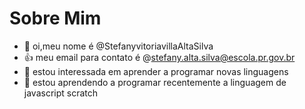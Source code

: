# Sobre Mim


- 👋 oi,meu nome é @StefanyvitoriavillaAltaSilva
- 👍 meu email para contato é @stefany.alta.silva@escola.pr.gov.br
- 👀 estou interessada em aprender a programar novas linguagens 
- 🌱 estou aprendendo a programar recentemente a linguagem de javascript scratch 

<!---
StefanyvitoriavillaAltaSilva/StefanyvitoriavillaAltaSilva is a ✨ special ✨ repository because its `README.md` (this file) appears on your GitHub profile.
You can click the Preview link to take a look at your changes.
--->
